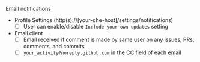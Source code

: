 Email notifications

- Profile Settings (http(s)://[your-ghe-host]/settings/notifications) 
  - [ ] User can enable/disable `Include your own updates` setting
- Email client
  - [ ] Email received if comment is made by same user on any issues, PRs, comments, and commits
  - [ ] `your_activity@noreply.github.com` in the CC field of each email
